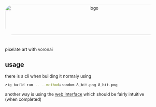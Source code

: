 <p align="center">
  <img style="border-radius: 25px" width="573" height="100" alt="logo" src="https://github.com/user-attachments/assets/8aa5e6d8-7241-4e42-a9fd-77afdac523f0" />
</p>

# 

pixelate art with voronai

## usage

there is a cli when building it normaly using

```sh
zig build run -- --method=random 8_bit.png 8_bit.png
```

another way is using the [web interface](https://aichingert.github.io/pav) which should be fairly intuitive (when completed)

